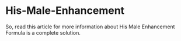 # His-Male-Enhancement
So, read this article for more information about His Male Enhancement Formula is a complete solution.
